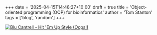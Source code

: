 +++
date = '2025-04-15T14:48:27+10:00'
draft = true
title = 'Object-oriented programming (OOP) for bioinformatics'
author = 'Tom Stanton'
tags = ['blog', 'random']
+++

[![Blu Cantrell - Hit 'Em Up Style (Oops!)](https://img.youtube.com/vi/LMOKlXfXn50/0.jpg)](https://www.youtube.com/watch?v=LMOKlXfXn50)

